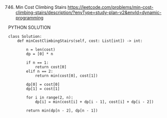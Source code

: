 746. Min Cost Climbing Stairs
https://leetcode.com/problems/min-cost-climbing-stairs/description/?envType=study-plan-v2&envId=dynamic-programming

PYTHON SOLUTION 
```
class Solution:
    def minCostClimbingStairs(self, cost: List[int]) -> int:
        
        n = len(cost)
        dp = [0] * n

        if n == 1:
            return cost[0]
        elif n == 2:
            return min(cost[0], cost[1])
        
        dp[0] = cost[0]
        dp[1] = cost[1]

        for i in range(2, n):
            dp[i] = min(cost[i] + dp[i - 1], cost[i] + dp[i - 2])
        
        return min(dp[n - 2], dp[n - 1])
```
